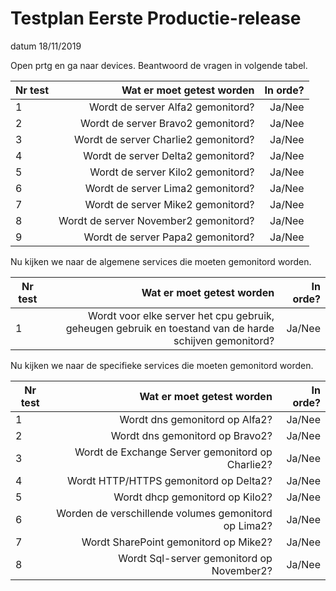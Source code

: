 # Testplan Eerste Productie-release
datum 18/11/2019

Open prtg en ga naar devices. Beantwoord de vragen in volgende tabel.

| Nr test       | Wat er moet getest worden   | In orde?  |
| ------------- |-------------:| -----:|
| 1 | Wordt de server Alfa2 gemonitord? | Ja/Nee |
| 2 | Wordt de server Bravo2 gemonitord? | Ja/Nee |
| 3 | Wordt de server Charlie2 gemonitord? | Ja/Nee |
| 4 | Wordt de server Delta2 gemonitord? | Ja/Nee |
| 5 | Wordt de server Kilo2 gemonitord? | Ja/Nee |
| 6 | Wordt de server Lima2 gemonitord? | Ja/Nee |
| 7 | Wordt de server Mike2 gemonitord? | Ja/Nee |
| 8 | Wordt de server November2 gemonitord? | Ja/Nee |
| 9 | Wordt de server Papa2 gemonitord? | Ja/Nee |

Nu kijken we naar de algemene services die moeten gemonitord worden.

| Nr test       | Wat er moet getest worden   | In orde?  |
| ------------- |-------------:| -----:|
| 1 | Wordt voor elke server het cpu gebruik, geheugen gebruik en toestand van de harde schijven gemonitord? | Ja/Nee |


Nu kijken we naar de specifieke services die moeten gemonitord worden.

| Nr test       | Wat er moet getest worden   | In orde?  |
| ------------- |-------------:| -----:|
| 1 | Wordt dns gemonitord op Alfa2? | Ja/Nee |
| 2 | Wordt dns gemonitord op Bravo2? | Ja/Nee |
| 3 | Wordt de Exchange Server gemonitord op Charlie2? | Ja/Nee |
| 4 | Wordt HTTP/HTTPS gemonitord op Delta2? | Ja/Nee |
| 5 | Wordt dhcp gemonitord op Kilo2? | Ja/Nee |
| 6 | Worden de verschillende volumes gemonitord op Lima2? | Ja/Nee |
| 7 | Wordt SharePoint gemonitord op Mike2? | Ja/Nee |
| 8 | Wordt Sql-server gemonitord op November2? | Ja/Nee |
